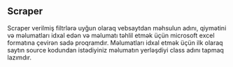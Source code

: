 ## Scraper
Scraper verilmiş filtrlərə uyğun olaraq vebsaytdan məhsulun adını, qiymətini və məlumatları idxal edən və məlumatı təhlil etmək üçün microsoft excel formatına çevirən sadə proqramdır.
Məlumatları idxal etmək üçün ilk olaraq saytın source kodundan istədiyiniz məlumatın yerləşdiyi class adını tapmaq lazımdır.
